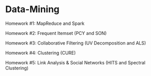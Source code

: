 # Data-Mining
Homework #1: MapReduce and Spark


Homework #2: Frequent Itemset (PCY and SON)


Homework #3: Collaborative Filtering (UV Decomposition and ALS)


Homework #4: Clustering (CURE)


Homework #5: Link Analysis & Social Networks (HITS and Spectral Clustering)


